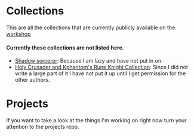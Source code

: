 # Collections

This are all the collections that are currently publicly available on the [workshop](https://avrae.io/dashboard/workshop)


#### Currently these collections are not listed here.

- [Shadow sorcerer](https://avrae.io/dashboard/workshop/5fc94d410260807c831fe93f): Because I am lazy and have not put in on.
- [Holy Crusader and Kphantom's Rune Knight Collection](https://avrae.io/dashboard/workshop/5fdbe1dc3900b8b352641df4): Since I did not write a large part of it I have not put it up until I get permission for the other authors.


# Projects

If you want to take a look at the things I'm working on right now turn your attention to the projects repo.
